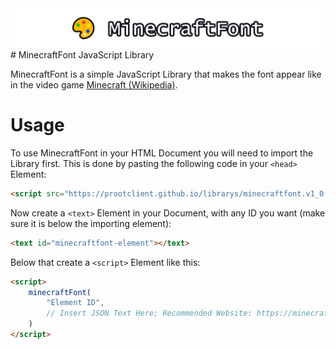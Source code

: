 <center><img src="./MinecraftFont-Logo.png"></img></center>
# MinecraftFont JavaScript Library

MinecraftFont is a simple JavaScript Library that makes the font appear like in the video game [Minecraft (Wikipedia)](https://en.wikipedia.org/wiki/Minecraft).

# Usage

To use MinecraftFont in your HTML Document you will need to import the Library first. This is done by pasting the following code in your `<head>` Element:

```html
<script src="https://prootclient.github.io/librarys/minecraftfont.v1_0.js"></script>
```

Now create a `<text>` Element in your Document, with any ID you want (make sure it is below the importing element):

```html
<text id="minecraftfont-element"></text>
```

Below that create a `<script>` Element like this:

```html
<script>
    minecraftFont(
        "Element ID",
        // Insert JSON Text Here; Recommended Website: https://minecraft.tools/en/json_text.php
    )
</script>
```

